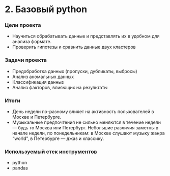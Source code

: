 # 2. Базовый python

### Цели проекта

- Научиться обрабатывать данные и представлять их в удобном для анализа формате.
- Проверить гипотезы и сравнить данные двух кластеров

### Задачи проекта

- Предобработка данных (пропуски, дубликаты, выбросы)
- Анализ аномальных данных
- Классификация данныз
- Анализ факторов, влияющих на результаты

### Итоги

- День недели по-разному влияет на активность пользователей в Москве и Петербурге.
-  Музыкальные предпочтения не сильно меняются в течение недели — будь то Москва или Петербург. Небольшие различия заметны в начале недели, по понедельникам:  в Москве слушают музыку жанра “world”, в Петербурге — джаз и классику.

### Используемый стек инструментов

- python
- pandas

